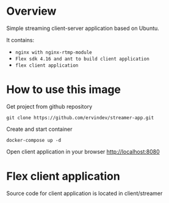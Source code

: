 # Overview
Simple streaming client-server application based on Ubuntu.

It contains:
* `nginx with nginx-rtmp-module`
* `Flex sdk 4.16 and ant to build client application`
* `flex client application`

# How to use this image

Get project from github repository

`git clone https://github.com/ervindev/streamer-app.git`

Create and start container

`docker-compose up -d`

Open client application in your browser [http://localhost:8080][1]

# Flex client application
Source code for client application is located in client/streamer

[1]: http://localhost:8080